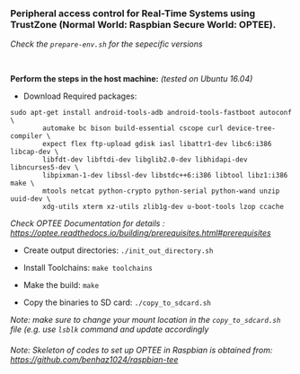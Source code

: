 ### Peripheral access control for Real-Time Systems using TrustZone (Normal World: Raspbian Secure World: OPTEE).
_Check the `prepare-env.sh` for the sepecific versions_      

<br>

**Perform the steps in the host machine:**
_(tested on Ubuntu 16.04)_


* Download Required packages:



```
sudo apt-get install android-tools-adb android-tools-fastboot autoconf \
        automake bc bison build-essential cscope curl device-tree-compiler \
        expect flex ftp-upload gdisk iasl libattr1-dev libc6:i386 libcap-dev \
        libfdt-dev libftdi-dev libglib2.0-dev libhidapi-dev libncurses5-dev \
        libpixman-1-dev libssl-dev libstdc++6:i386 libtool libz1:i386 make \
        mtools netcat python-crypto python-serial python-wand unzip uuid-dev \
        xdg-utils xterm xz-utils zlib1g-dev u-boot-tools lzop ccache       
 ```
 _Check OPTEE Documentation for details : https://optee.readthedocs.io/building/prerequisites.html#prerequisites_

* Create output directories: `./init_out_directory.sh`

* Install Toolchains: `make toolchains`

* Make the build: `make`

* Copy the binaries to SD card: `./copy_to_sdcard.sh`

_Note: make sure to change your mount location in the `copy_to_sdcard.sh` file (e.g. use `lsblk` command and update accordingly_

###### Note: Skeleton of codes to set up OPTEE in Raspbian is obtained from: https://github.com/benhaz1024/raspbian-tee
